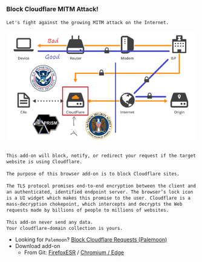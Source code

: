 ### Block Cloudflare MITM Attack!

`Let's fight against the growing MITM attack on the Internet.`

![](../image/goodorbad.jpg)


```

This add-on will block, notify, or redirect your request if the target website is using Cloudflare.

The purpose of this browser add-on is to block Cloudflare sites.

The TLS protocol promises end-to-end encryption between the client and an authenticated, identified endpoint server. The browser’s lock icon is a UI widget which makes this promise to the user. Cloudflare is a mass-decryption chokepoint, which intercepts and decrypts the Web requests made by billions of people to millions of websites.
 
This add-on never send any data.
Your cloudflare-domain collection is yours.

```


- Looking for `Palemoon`? [Block Cloudflare Requests (Palemoon)](../tool/block_cloudflare_requests_pm)
- Download add-on
  - From Git: [FirefoxESR](https://mypdns.org/dCF/deCloudflare/-/raw/master/addons/releases/bcma.xpi) / [Chromium / Edge](https://mypdns.org/dCF/deCloudflare/-/raw/master/addons/releases/bcma.crx)
